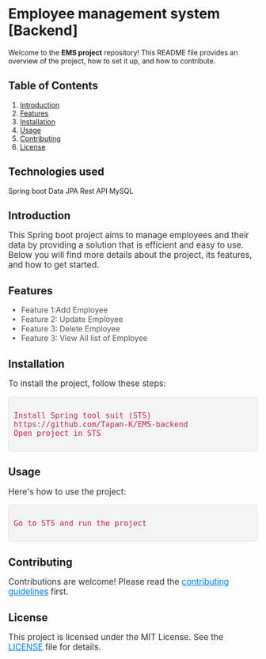 # Employee management system [Backend]

Welcome to the **EMS project** repository! This README file provides an overview of the project, how to set it up, and how to contribute.

## Table of Contents

1. [Introduction](#introduction)
2. [Features](#features)
3. [Installation](#installation)
4. [Usage](#usage)
5. [Contributing](#contributing)
6. [License](#license)

## Technologies used
Spring boot   Data JPA   Rest API   MySQL

## Introduction

<p style="font-size: 1.2em; color: #333;">
  This Spring boot project aims to manage employees and their data by providing a solution that is efficient and easy to use. Below you will find more details about the project, its features, and how to get started.
</p>

## Features

<ul style="font-size: 1.1em; color: #555;">
  <li>Feature 1:Add Employee</li>
  <li>Feature 2: Update Employee</li>
  <li>Feature 3: Delete Employee </li>
  <li>Feature 3: View All list of Employee </li>
</ul>

## Installation

<p style="font-size: 1.2em; color: #333;">
  To install the project, follow these steps:
</p>

<pre style="background-color: #f4f4f4; padding: 10px; border: 1px solid #ddd; border-radius: 5px;">
<code style="font-size: 1.1em; color: #c7254e;">
Install Spring tool suit (STS)
https://github.com/Tapan-K/EMS-backend
Open project in STS
</code>
</pre>

## Usage

<p style="font-size: 1.2em; color: #333;">
  Here's how to use the project:
</p>

<pre style="background-color: #f4f4f4; padding: 10px; border: 1px solid #ddd; border-radius: 5px;">
<code style="font-size: 1.1em; color: #c7254e;">
Go to STS and run the project
</code>
</pre>

## Contributing

<p style="font-size: 1.2em; color: #333;">
  Contributions are welcome! Please read the <a href="#contributing-guidelines" style="color: #007bff;">contributing guidelines</a> first.
</p>

## License

<p style="font-size: 1.2em; color: #333;">
  This project is licensed under the MIT License. See the <a href="LICENSE" style="color: #007bff;">LICENSE</a> file for details.
</p>
